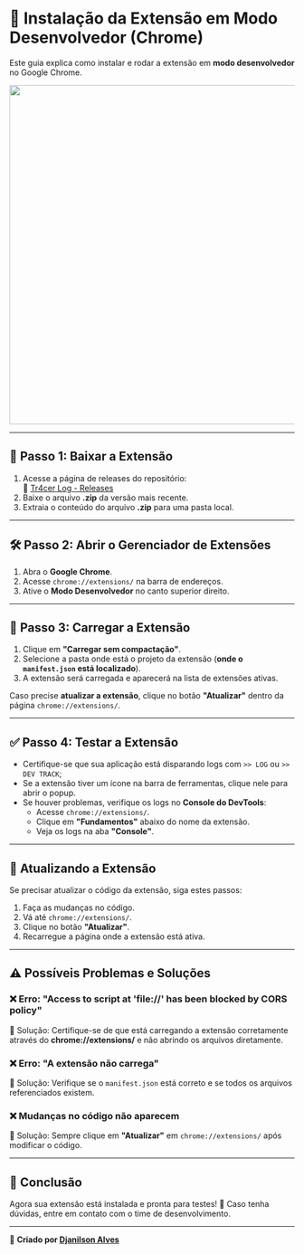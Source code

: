 # 🚀 Instalação da Extensão em Modo Desenvolvedor (Chrome)

Este guia explica como instalar e rodar a extensão em **modo desenvolvedor** no Google Chrome.


<img src="https://github.com/user-attachments/assets/0527cab6-3fed-477b-b02e-5b7b12657180" width="600">

---

## 📌 Passo 1: Baixar a Extensão

1. Acesse a página de releases do repositório:  
   🔗 [Tr4cer Log - Releases](https://github.com/djanilson-barista/tr4cer-log/releases)
2. Baixe o arquivo **.zip** da versão mais recente.
3. Extraia o conteúdo do arquivo **.zip** para uma pasta local.

---

## 🛠️ Passo 2: Abrir o Gerenciador de Extensões

1. Abra o **Google Chrome**.
2. Acesse `chrome://extensions/` na barra de endereços.
3. Ative o **Modo Desenvolvedor** no canto superior direito.

---

## 📂 Passo 3: Carregar a Extensão

1. Clique em **"Carregar sem compactação"**.
2. Selecione a pasta onde está o projeto da extensão (**onde o `manifest.json` está localizado**).
3. A extensão será carregada e aparecerá na lista de extensões ativas.

Caso precise **atualizar a extensão**, clique no botão **"Atualizar"** dentro da página `chrome://extensions/`.

---

## ✅ Passo 4: Testar a Extensão

- Certifique-se que sua aplicação está disparando logs com `>> LOG` ou `>> DEV TRACK`;
- Se a extensão tiver um ícone na barra de ferramentas, clique nele para abrir o popup.
- Se houver problemas, verifique os logs no **Console do DevTools**:
  - Acesse `chrome://extensions/`.
  - Clique em **"Fundamentos"** abaixo do nome da extensão.
  - Veja os logs na aba **"Console"**.

---

## 🔄 Atualizando a Extensão

Se precisar atualizar o código da extensão, siga estes passos:

1. Faça as mudanças no código.
2. Vá até `chrome://extensions/`.
3. Clique no botão **"Atualizar"**.
4. Recarregue a página onde a extensão está ativa.

---

## ⚠️ Possíveis Problemas e Soluções

### ❌ **Erro: "Access to script at 'file://' has been blocked by CORS policy"**

🔹 Solução: Certifique-se de que está carregando a extensão corretamente através do **chrome://extensions/** e não abrindo os arquivos diretamente.

### ❌ **Erro: "A extensão não carrega"**

🔹 Solução: Verifique se o `manifest.json` está correto e se todos os arquivos referenciados existem.

### ❌ **Mudanças no código não aparecem**

🔹 Solução: Sempre clique em **"Atualizar"** em `chrome://extensions/` após modificar o código.

---

## 🎯 Conclusão

Agora sua extensão está instalada e pronta para testes! 🚀
Caso tenha dúvidas, entre em contato com o time de desenvolvimento.

---

📌 **Criado por [Djanilson Alves](https://www.linkedin.com/in/djanilsonalves/)**

